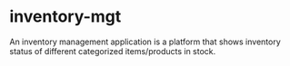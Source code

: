 # inventory-mgt
An inventory management application is a platform that shows inventory status of different categorized items/products in stock. 
